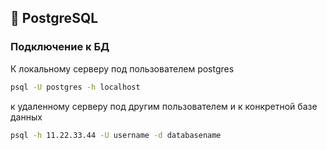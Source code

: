 ## 🐘 PostgreSQL

### Подключение к БД

К локальному серверу под пользователем postgres
```sh
psql -U postgres -h localhost
```

к удаленному серверу под другим пользователем и к конкретной базе данных
```sh
psql -h 11.22.33.44 -U username -d databasename
```